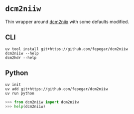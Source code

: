 # `dcm2niiw`

Thin wrapper around [dcm2niix](https://github.com/rordenlab/dcm2niix) with some defaults modified.

## CLI

```shell
uv tool install git+https://github.com/fepegar/dcm2niiw
dcm2niiw --help
dcm2hdr --help
```

## Python

```shell
uv init
uv add git+https://github.com/fepegar/dcm2niiw
uv run python
```

```python
>>> from dcm2niiw import dcm2niiw
>>> help(dcm2niiw)
```
